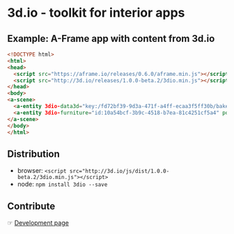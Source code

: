 # 3d.io - toolkit for interior apps

## Example: A-Frame app with content from 3d.io

```html
<!DOCTYPE html>
<html>
<head>
  <script src="https://aframe.io/releases/0.6.0/aframe.min.js"></script>
  <script src="http://3d.io/releases/1.0.0-beta.2/3dio.min.js"></script>
</head>
<body>
<a-scene>
  <a-entity 3dio-data3d="key:/fd72bf39-9d3a-471f-a4ff-ecaa3f5ff30b/bake/2017-04-15_22-45-14_XsiltX/regular/lighting.gz.data3d.buffer" position="0 -5 -6"></a-entity>
  <a-entity 3dio-furniture="id:10a54bcf-3b9c-4518-b7ea-81c4251cf5a4" position="-0.85 -5 -5.4"></a-entity>
</a-scene>
</body>
</html>
```

## Distribution

* browser: `<script src="http://3d.io/js/dist/1.0.0-beta.2/3dio.min.js"></script>`
* node: `npm install 3dio --save`

## Contribute

&#9758; [Development page](docs/development.md)

